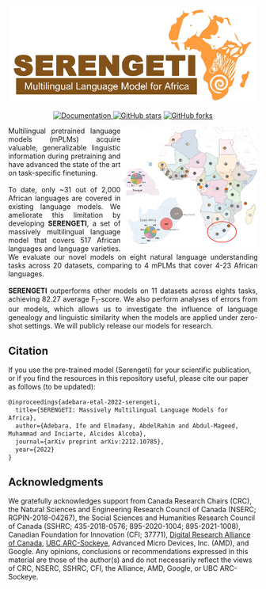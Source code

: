 <p align="center">
    <br>
    <img src="./images/serengeti_logo.png"/>
    <br>
<p>

<p align="center">
<a href="https://huggingface.co/UBC-NLP/serengeti">
        <img alt="Documentation" src="https://img.shields.io/website.svg?down_color=red&down_message=offline&up_message=online&url=https://huggingface.co/UBC-NLP/serengeti">
    </a>
<a href="https://github.com/UBC-NLP/serengeti/stargazers"><img alt="GitHub stars" src="https://img.shields.io/github/stars/UBC-NLP/serengeti"></a>
<a href="https://github.com/UBC-NLP/serengeti/network"><img alt="GitHub forks" src="https://img.shields.io/github/forks/UBC-NLP/serengeti"></a>

</p>
 
<img src="./images/serengati_languages.jpg" width="55%" height="55%" align="right">
<div style='text-align: justify;'>
Multilingual pretrained language models (mPLMs) acquire valuable, generalizable linguistic information during pretraining and have advanced the state of the art on task-specific finetuning. 
<br><br>
To date, only ~31 out of 2,000 African languages are covered in existing language models. We ameliorate this limitation by developing <b>SERENGETI</b>, a set of massively multilingual language model that covers 517 African languages and language varieties. We evaluate our novel models on eight natural language understanding tasks across 20 datasets, comparing to 4 mPLMs that cover 4-23 African languages. 
<br><br>
<b>SERENGETI</b> outperforms other models on 11 datasets across eights tasks, achieving 82.27 average F<sub>1</sub>-score. We also perform analyses of errors from our models, which allows us to investigate the influence of language genealogy and linguistic similarity when the models are applied under zero-shot settings. We will publicly release our models for research.
</div>

## Citation
If you use the pre-trained model (Serengeti) for your scientific publication, or if you find the resources in this repository useful, please cite our paper as follows (to be updated):
```
@inproceedings{adebara-etal-2022-serengeti,
  title={SERENGETI: Massively Multilingual Language Models for Africa},
  author={Adebara, Ife and Elmadany, AbdelRahim and Abdul-Mageed, Muhammad and Inciarte, Alcides Alcoba},
  journal={arXiv preprint arXiv:2212.10785},
  year={2022}
}

```



## Acknowledgments
We gratefully acknowledges support from Canada Research Chairs (CRC), the Natural Sciences and Engineering Research Council of Canada (NSERC; RGPIN-2018-04267), the Social Sciences and Humanities Research Council of Canada (SSHRC; 435-2018-0576; 895-2020-1004; 895-2021-1008), Canadian Foundation for Innovation (CFI; 37771), [Digital Research Alliance of Canada](https://alliancecan.ca), [UBC ARC-Sockeye](https://arc.ubc.ca/ubc-arc-sockeye), Advanced Micro Devices, Inc. (AMD), and Google. Any opinions, conclusions or recommendations expressed in this material are those of the author(s) and do not necessarily reflect the views of CRC, NSERC, SSHRC, CFI, the Alliance, AMD, Google, or UBC ARC-Sockeye.
